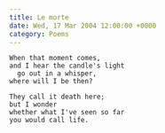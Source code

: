 ```yaml
---
title: Le morte
date: Wed, 17 Mar 2004 12:00:00 +0000
category: Poems
---
```


    When that moment comes,  
    and I hear the candle's light  
      go out in a whisper,  
    where will I be then?

    They call it death here;  
    but I wonder  
    whether what I've seen so far  
    you would call life.


